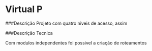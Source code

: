 # Virtual P

###Descrição 
Projeto com quatro niveis de acesso, assim 

###Descrição Tecnica

<p>Com modulos independentes foi possivel a criação de roteamentos </p>

